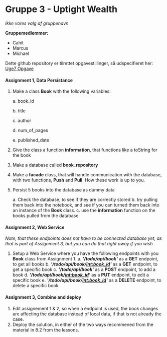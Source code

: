 # Gruppe 3 - Uptight Wealth
*Ikke vores valg af gruppenavn*

**Gruppemedlemmer:**
- Cahit
- Marcus
- Michael

Dette github repository er tilrettet opgavestillinger, så udspecifieret her: [Uge7 Opgave](https://docs.google.com/document/d/1ojSiBWwLo4-Rc7763vx6aVEYdNluATOMja9qqk4dodU/edit#) 


#### Assignment 1, Data Persistance
1. Make a class **Book** with the following variables:

    a. book_id
    
    b. title
    
    c. author
    
    d. num_of_pages
    
    e. published_date
    
2. Give the class a function **information**, that functions like a toString for the book
3. Make a database called **book_repository**
4. Make a **facade** class, that will handle communication with the database, with two functions, **Push** and **Pull**. How these work is up to you.
5. Persist 5 books into the database as dummy data

    a. Check the database, to see if they are correctly stored
    b. try pulling them back into the notebook, and see if you can turned them back into an instance of the **Book** class.
    c. use the **information** function on the books pulled from the database.

#### Assignment 2, Web Service
*Note, that these endpoints does not have to be connected database yet, as that is part of Assignment 3, but you can do that right away if you wish*
1. Setup a Web Service where you have the following endpoints with you **Book** class from Assignment 1.
a. ***'/todo/api/book'*** as a **GET** endpoint, to get all books
b. ***'/todo/api/book/<int:book_id>'*** as a **GET** endpoint, to get a specific book
c. ***'/todo/api/book'*** as a **POST** endpoint, to add a book
d. ***'/todo/api/book/<int:book_id>'*** as a **PUT** endpoint, to edit a specific book
e. ***'/todo/api/book/<int:book_id>'*** as a **DELETE** endpoint, to delete a specific book


#### Assignment 3, Combine and deploy
1. Edit assignement 1 & 2, so when a endpoint is used, the book changes are affecting the database instead of local data, if that is not already the case.
2. Deploy the solution, in either of the two ways recommened from the material in 8.2 from the lessons.

